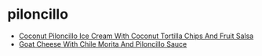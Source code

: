 # piloncillo

 * [Coconut Piloncillo Ice Cream With Coconut Tortilla Chips And Fruit Salsa](../../index/c/coconut-piloncillo-ice-cream-with-coconut-tortilla-chips-and-fruit-salsa-356318.json)
 * [Goat Cheese With Chile Morita And Piloncillo Sauce](../../index/g/goat-cheese-with-chile-morita-and-piloncillo-sauce-14311.json)
